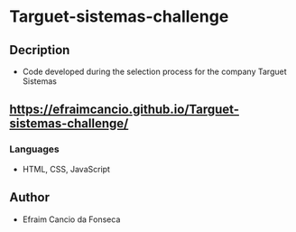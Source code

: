 # Targuet-sistemas-challenge

## Decription
- Code developed during the selection process for the company Targuet Sistemas

## https://efraimcancio.github.io/Targuet-sistemas-challenge/

### Languages
- HTML, CSS, JavaScript

## Author
- Efraim Cancio da Fonseca

